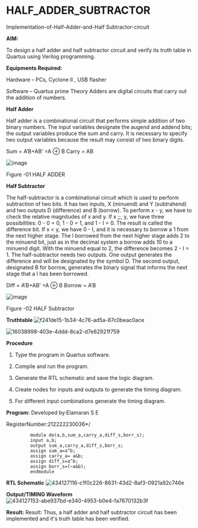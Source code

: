 # HALF_ADDER_SUBTRACTOR

Implementation-of-Half-Adder-and-Half Subtractor-circuit

**AIM:**

To design a half adder and half subtractor circuit and verify its truth table in Quartus using Verilog programming.

**Equipments Required:**

Hardware – PCs, Cyclone II , USB flasher 

Software – Quartus prime Theory Adders are digital circuits that carry out the addition of numbers.

**Half Adder**

Half adder is a combinational circuit that performs simple addition of two binary numbers. The input variables designate the augend and addend bits; the output variables produce the sum and carry. It is necessary to specify two output variables because the result may consist of two binary digits.

Sum = A’B+AB’ =A ⊕ B Carry = AB

![image](https://github.com/naavaneetha/HALF_ADDER_SUBTRACTOR/assets/154305477/bd4a0b2c-cdbc-4184-ab08-81578f121e1f)

Figure -01 HALF ADDER

**Half Subtractor**

The half-subtractor is a combinational circuit which is used to perform subtraction of two bits. It has two inputs, X (minuend) and Y (subtrahend) and two outputs D (difference) and B (borrow). To perform x - y, we have to check the relative magnitudes of x and y. If x ;;, y, we have three possibilities: 0 - 0 = 0, 1 - 0 = 1, and 1 - I = 0. The result is called the difference bit. If x < y, we have 0 - I, and it is necessary to borrow a 1 from the next higher stage. The I borrowed from the next higher stage adds 2 to the minuend bit, just as in the decimal system a borrow adds 10 to a minuend digit. With the minuend equal to 2, the difference becomes 2 - I = 1. The half-subtractor needs two outputs. One output generates the difference and will be designated by the symbol D. The second output, designated B for borrow, generates the binary signal that informs the next stage that a I has been borrowed. 

Diff = A’B+AB’ =A ⊕ B
Borrow = A’B

 ![image](https://github.com/naavaneetha/HALF_ADDER_SUBTRACTOR/assets/154305477/d76b099c-513f-4e7c-843a-e2fd028a531a)

Figure -02 HALF Subtractor

**Truthtable**
![f241de15-1b34-4c76-ad5a-87c0beac0ace](https://github.com/user-attachments/assets/7c6bc521-46a5-40a5-b17b-6a0e06398e7d)

![16038998-403e-4ddd-8ca2-d7e62921f759](https://github.com/user-attachments/assets/484088f1-3688-45cb-b907-8a6c09db62ed)

**Procedure**

1.	Type the program in Quartus software.

2.	Compile and run the program.

3.	Generate the RTL schematic and save the logic diagram.

4.	Create nodes for inputs and outputs to generate the timing diagram.

5.	For different input combinations generate the timing diagram.


**Program:**
Developed by:Elamaran S E

RegisterNumber:212222230036*/
```
         module de(a,b,sum_a,carry_a,diff_s,borr_s);
         input a,b;
         output sum_a,carry_a,diff_s,borr_s;
         assign sum_a=a^b;
         assign carry_a= a&b;
         assign diff_s=a^b;
         assign borr_s=(~a&b);
         endmodule
```

**RTL Schematic**
![434127116-c1f0c226-8631-43d2-8af3-0921a92c746e](https://github.com/user-attachments/assets/0533d9c5-21ea-4bb6-8d15-84f14811af43)

**Output/TIMING Waveform**
![434127153-abe937bd-e340-4953-b0e4-fa7670132b3f](https://github.com/user-attachments/assets/05418f0c-b25d-42f2-99f4-fa3bbe5c624a)

**Result:**
Result: Thus, a half adder and half subtractor circuit has been implemented and it's truth table has been verified.


